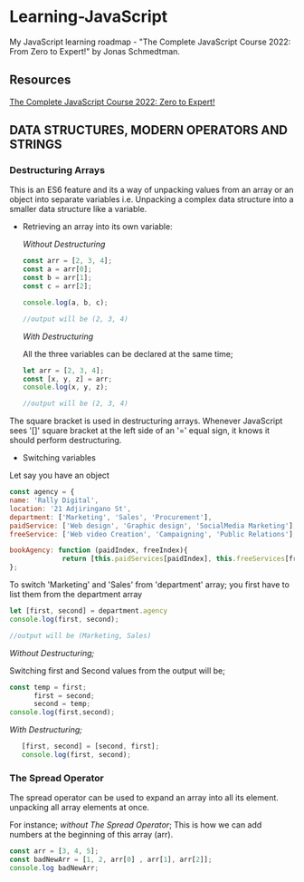 # Learning-JavaScript
 My JavaScript learning roadmap - "The Complete JavaScript Course 2022: From Zero to Expert!" by Jonas Schmedtman.

## Resources
[The Complete JavaScript Course 2022: Zero to Expert!](https://www.udemy.com/course/the-complete-javascript-course/)

## DATA STRUCTURES, MODERN OPERATORS AND STRINGS

### Destructuring Arrays

This is an ES6 feature and its a way of unpacking values from an array or an object into separate variables i.e. Unpacking a complex data structure into a smaller data structure like a variable.
* Retrieving an array into its own variable:

  *Without Destructuring*
  
  ```javascript
  const arr = [2, 3, 4];
  const a = arr[0];
  const b = arr[1];
  const c = arr[2];
  
  console.log(a, b, c);
  
  //output will be (2, 3, 4)
  ```
  
  *With Destructuring*
  
  All the three variables can be declared at the same time;
  ```javascript
  let arr = [2, 3, 4];
  const [x, y, z] = arr;
  console.log(x, y, z);
  
  //output will be (2, 3, 4)
  ```
The square bracket is used in destructuring arrays. Whenever JavaScript sees '[]' square bracket at the left side of an '=' equal sign, it knows it should perform destructuring.

* Switching variables

Let say you have an object 
```javascript
const agency = {
name: 'Rally Digital',
location: '21 Adjiringano St',
department: ['Marketing', 'Sales', 'Procurement'],
paidService: ['Web design', 'Graphic design', 'SocialMedia Marketing'],
freeService: ['Web video Creation', 'Campaigning', 'Public Relations'],

bookAgency: function (paidIndex, freeIndex){
             return [this.paidServices[paidIndex], this.freeServices[freeIndex]]
};
```

To switch 'Marketing' and 'Sales' from 'department' array; you first have to list them from the department array
```javascript
let [first, second] = department.agency
console.log(first, second);

//output will be (Marketing, Sales)
```

*Without Destructuring;*

Switching first and Second values from the output will be;
```javascript
const temp = first;
      first = second;
      second = temp;
console.log(first,second);
```

*With Destructuring;*

```javascript
   [first, second] = [second, first];
   console.log(first, second);
```




  
### The Spread Operator

The spread operator can be used to expand an array into all its element. unpacking all array elements at once.

For instance; *without The Spread Operator*; This is how we can add numbers at the beginning of this array (arr).




```javascript
const arr = [3, 4, 5];
const badNewArr = [1, 2, arr[0] , arr[1], arr[2]];
console.log badNewArr;

```



